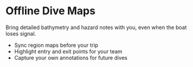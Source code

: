 # Offline Dive Maps
Bring detailed bathymetry and hazard notes with you, even when the boat loses signal.

- Sync region maps before your trip
- Highlight entry and exit points for your team
- Capture your own annotations for future dives
